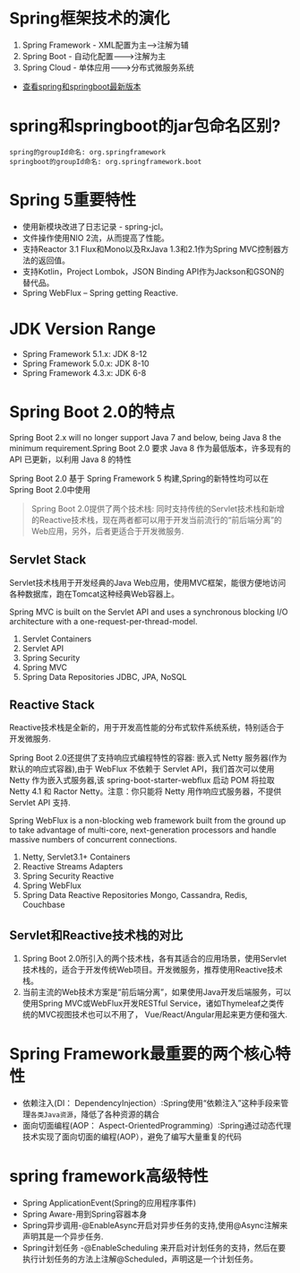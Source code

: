 # Spring框架技术的演化

1. Spring Framework - XML配置为主-->注解为辅
2. Spring Boot - 自动化配置--->注解为主
3. Spring Cloud - 单体应用--->分布式微服务系统

- [查看spring和springboot最新版本](https://spring.io/projects/spring-boot#learn)

# spring和springboot的jar包命名区别?

    spring的groupId命名: org.springframework
    springboot的groupId命名: org.springframework.boot

# Spring 5重要特性

- 使用新模块改进了日志记录 -  spring-jcl。
- 文件操作使用NIO 2流，从而提高了性能。
- 支持Reactor 3.1 Flux和Mono以及RxJava 1.3和2.1作为Spring MVC控制器方法的返回值。
- 支持Kotlin，Project Lombok，JSON Binding API作为Jackson和GSON的替代品。
- Spring WebFlux – Spring getting Reactive.

# JDK Version Range

- Spring Framework 5.1.x: JDK 8-12
- Spring Framework 5.0.x: JDK 8-10
- Spring Framework 4.3.x: JDK 6-8

# Spring Boot 2.0的特点

Spring Boot 2.x will no longer support Java 7 and below, being Java 8 the minimum requirement.Spring Boot 2.0 要求 Java 8 作为最低版本，许多现有的 API 已更新，以利用 Java 8 的特性

Spring Boot 2.0 基于 Spring Framework 5 构建,Spring的新特性均可以在Spring Boot 2.0中使用

>Spring Boot 2.0提供了两个技术栈: 同时支持传统的Servlet技术栈和新增的Reactive技术栈，现在两者都可以用于开发当前流行的“前后端分离”的Web应用，另外，后者更适合于开发微服务.

## Servlet Stack

Servlet技术栈用于开发经典的Java Web应用，使用MVC框架，能很方便地访问各种数据库，跑在Tomcat这种经典Web容器上。

Spring MVC is built on the Servlet API and uses a synchronous blocking I/O architecture with a one-request-per-thread-model.

1. Servlet Containers
2. Servlet API
3. Spring Security
4. Spring MVC
5. Spring Data Repositories JDBC, JPA, NoSQL

## Reactive Stack

Reactive技术栈是全新的，用于开发高性能的分布式软件系统系统，特别适合于开发微服务.

Spring Boot 2.0还提供了支持响应式编程特性的容器: 嵌入式 Netty 服务器(作为默认的响应式容器),由于 WebFlux 不依赖于 Servlet API，我们首次可以使用Netty 作为嵌入式服务器,该 spring-boot-starter-webflux 启动 POM 将拉取 Netty 4.1 和 Ractor Netty。注意：你只能将 Netty 用作响应式服务器，不提供 Servlet API 支持.

Spring WebFlux is a non-blocking web framework built from the ground up to take advantage of multi-core, next-generation processors and handle
massive numbers of concurrent connections.

1. Netty, Servlet3.1+ Containers
2. Reactive Streams Adapters
3. Spring Security Reactive
4. Spring WebFlux
5. Spring Data Reactive Repositories Mongo, Cassandra, Redis, Couchbase

## Servlet和Reactive技术栈的对比

1. Spring Boot 2.0所引入的两个技术栈，各有其适合的应用场景，使用Servlet技术栈的，适合于开发传统Web项目。开发微服务，推荐使用Reactive技术栈。
2. 当前主流的Web技术方案是“前后端分离”，如果使用Java开发后端服务，可以使用Spring MVC或WebFlux开发RESTful Service，诸如Thymeleaf之类传统的MVC视图技术也可以不用了， Vue/React/Angular用起来更方便和强大.

# Spring Framework最重要的两个核心特性

* 依赖注入(DI： DependencyInjection）:Spring使用“依赖注入”这种手段来管理`各类Java资源`，降低了各种资源的耦合
* 面向切面编程(AOP： Aspect-OrientedProgramming）:Spring通过动态代理技术实现了面向切面的编程(AOP），避免了编写大量重复的代码

# spring framework高级特性

- Spring ApplicationEvent(Spring的应用程序事件)
- Spring Aware-用到Spring容器本身
- Spring异步调用-@EnableAsync开启对异步任务的支持,使用@Async注解来声明其是一个异步任务.
- Spring计划任务 -@EnableScheduling 来开启对计划任务的支持，然后在要执行计划任务的方法上注解@Scheduled，声明这是一个计划任务。
